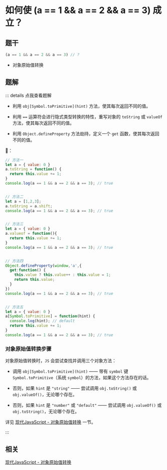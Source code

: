 # 如何使 (a == 1 && a == 2 && a == 3) 成立？

## 题干

```js
(a == 1 && a == 2 && a == 3) // ?
```

- 对象原始值转换

## 题解

::: details 点我查看题解

- 利用 `obj[Symbol.toPrimitive](hint)` 方法，使其每次返回不同的值。

- 利用 `==` 运算符会进行隐式类型转换的特性，重写对象的 `toString` 或 `valueOf` 方法，使其每次返回不同的值。

- 利用 `Object.defineProperty` 方法劫持，定义一个 `get` 函数，使其每次返回不同的值。


🌰：

```js
// 方法一
let a = { value: 0 }
a.toString = function() {
  return this.value += 1;
}
console.log(a == 1 && a == 2 && a == 3); // true


// 方法二
let a = [1,2,3];
a.toString = a.shift;
console.log(a == 1 && a == 2 && a == 3); // true


// 方法三
let a = { value: 0 }
a.valueof = function(){
  return this.value += 1;
}
console.log(a == 1 && a == 2 && a == 3); // true


// 方法四
Object.defineProperty(window,'a',{
  get:function() {
    this.value ? this.value++ : this.value = 1;
    return this.value;
  }
})
console.log(a == 1 && a == 2 && a == 3); // true


// 方法五
let a = { value: 0 }
a[Symbol.toPrimitive] = function(hint) {
  console.log(hint); // default 
  return this.value += 1;
}
console.log(a == 1 && a == 2 && a == 3); // true
```

### 对象原始值转换步骤

对象原始值转换时，`JS` 会尝试查找并调用三个对象方法：

- 调用 `obj[Symbol.toPrimitive](hint)` —— 带有 `symbol` 键 `Symbol.toPrimitive`（系统 `symbol`）的方法，如果这个方法存在的话。

- 否则，如果 `hint` 是 `"string"` —— 尝试调用 `obj.toString()` 或 `obj.valueOf()`，无论哪个存在。

- 否则，如果 `hint` 是 `"number"` 或 `"default"` —— 尝试调用 `obj.valueOf()` 或 `obj.toString()`，无论哪个存在。

详见 [现代JavaScript - 对象原始值转换](https://zh.javascript.info/object-toprimitive) 一节。

:::



## 相关

[现代JavaScript - 对象原始值转换](https://zh.javascript.info/object-toprimitive)


